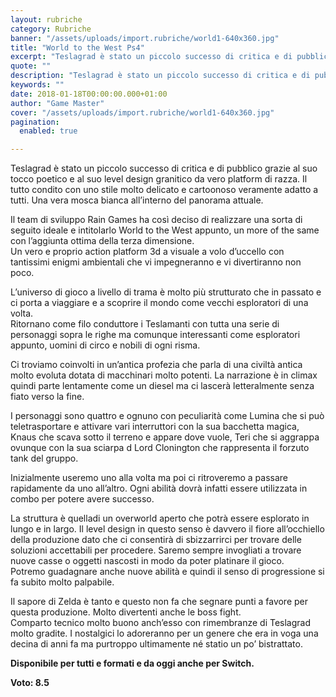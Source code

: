 ```yaml
---
layout: rubriche
category: Rubriche
banner: "/assets/uploads/import.rubriche/world1-640x360.jpg"
title: "World to the West Ps4"
excerpt: "Teslagrad è stato un piccolo successo di critica e di pubblico grazie al suo tocco poetico e al suo level design granitico da vero platform di razza. Il tutto condito con uno stile molto delicato e cartoonoso veramente adatto a tutti. Una vera mosca bianca all’interno del panorama attuale. Il team di sviluppo Rain Games [&hellip"
quote: ""
description: "Teslagrad è stato un piccolo successo di critica e di pubblico grazie al suo tocco poetico e al suo level design granitico da vero platform di razza. Il tutto condito con uno stile molto delicato e cartoonoso veramente adatto a tutti. Una vera mosca bianca all’interno del panorama attuale. Il team di sviluppo Rain Games [&hellip"
keywords: ""
date: 2018-01-18T00:00:00.000+01:00
author: "Game Master"
cover: "/assets/uploads/import.rubriche/world1-640x360.jpg"
pagination:
  enabled: true

---
```


  
Teslagrad è stato un piccolo successo di critica e di pubblico grazie al suo tocco poetico e al suo level design granitico da vero platform di razza. Il tutto condito con uno stile molto delicato e cartoonoso veramente adatto a tutti. Una vera mosca bianca all’interno del panorama attuale.

Il team di sviluppo Rain Games ha così deciso di realizzare una sorta di seguito ideale e intitolarlo World to the West appunto, un more of the same con l’aggiunta ottima della terza dimensione.  
Un vero e proprio action platform 3d a visuale a volo d’uccello con tantissimi enigmi ambientali che vi impegneranno e vi divertiranno non poco.

L’universo di gioco a livello di trama è molto più strutturato che in passato e ci porta a viaggiare e a scoprire il mondo come vecchi esploratori di una volta.  
Ritornano come filo conduttore i Teslamanti con tutta una serie di personaggi sopra le righe ma comunque interessanti come esploratori appunto, uomini di circo e nobili di ogni risma.

Ci troviamo coinvolti in un’antica profezia che parla di una civiltà antica molto evoluta dotata di macchinari molto potenti. La narrazione è in climax quindi parte lentamente come un diesel ma ci lascerà letteralmente senza fiato verso la fine.

I personaggi sono quattro e ognuno con peculiarità come Lumina che si può teletrasportare e attivare vari interruttori con la sua bacchetta magica, Knaus che scava sotto il terreno e appare dove vuole, Teri che si aggrappa ovunque con la sua sciarpa d Lord Clonington che rappresenta il forzuto tank del gruppo.

Inizialmente useremo uno alla volta ma poi ci ritroveremo a passare rapidamente da uno all’altro. Ogni abilità dovrà infatti essere utilizzata in combo per potere avere successo.

La struttura è quelladi un overworld aperto che potrà essere esplorato in lungo e in largo. Il level design in questo senso è davvero il fiore all’occhiello della produzione dato che ci consentirà di sbizzarrirci per trovare delle soluzioni accettabili per procedere. Saremo sempre invogliati a trovare nuove casse o oggetti nascosti in modo da poter platinare il gioco.  
Potremo guadagnare anche nuove abilità e quindi il senso di progressione si fa subito molto palpabile.

Il sapore di Zelda è tanto e questo non fa che segnare punti a favore per questa produzione. Molto divertenti anche le boss fight.  
Comparto tecnico molto buono anch’esso con rimembranze di Teslagrad molto gradite. I nostalgici lo adoreranno per un genere che era in voga una decina di anni fa ma purtroppo ultimamente né statio un po’ bistrattato.

**Disponibile per tutti e formati e da oggi anche per Switch.** 

 **Voto: 8.5**